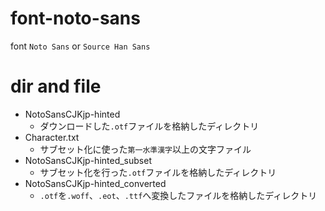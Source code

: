 # font-noto-sans
font `Noto Sans` or `Source Han Sans`

# dir and file
>
* NotoSansCJKjp-hinted
    - ダウンロードした`.otf`ファイルを格納したディレクトリ
* Character.txt
    - サブセット化に使った`第一水準漢字`以上の文字ファイル
* NotoSansCJKjp-hinted_subset
    - サブセット化を行った`.otf`ファイルを格納したディレクトリ
* NotoSansCJKjp-hinted_converted
    - `.otf`を`.woff`、`.eot`、`.ttf`へ変換したファイルを格納したディレクトリ